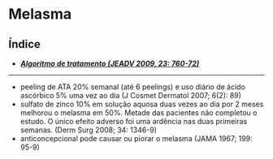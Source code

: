 # **Melasma**

## Índice

- [***Algoritmo de tratamento (JEADV 2009, 23: 760-72)***](algoritmo-de-tratamento-jeadv-2009-23-760-72.md)

---


- peeling de ATA 20% semanal (até 6 peelings) e uso diário de ácido ascórbico 5% uma vez ao dia (J Cosmet Dermatol 2007; 6(2): 89\)  
- sulfato de zinco 10% em solução aquosa duas vezes ao dia por 2 meses melhorou o melasma em 50%. Metade das pacientes não completou o estudo. O único efeito adverso foi uma ardência nas duas primeiras semanas. (Derm Surg 2008; 34: 1346-9)  
- anticoncepcional pode causar ou piorar o melasma (JAMA 1967; 199: 95-9)

